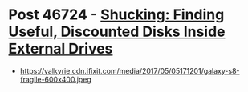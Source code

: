 # Post 46724 - [Shucking: Finding Useful, Discounted Disks Inside External Drives](https://www.ifixit.com/News/46724/how-to-find-useful-discounted-disks-inside-an-external-hard-drive)

- https://valkyrie.cdn.ifixit.com/media/2017/05/05171201/galaxy-s8-fragile-600x400.jpeg
